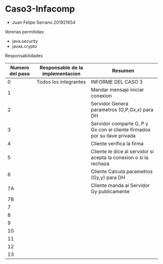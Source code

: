 # Caso3-Infacomp
* Juan Felipe Serrano 201921654


librerias permitidas:
* java.security 
* javax.crypto

Responsabilidades

| Numero del paso | Responsable de la implementacíon | Resumen |
| --------------------------------- | -------------------------------- | ------------- |
|0|  Todos los integrantes |  INFORME DEL CASO 3 |
|1|  <nombre integrante>  | Mandar mensaje iniciar conexion |
|2|  <nombre integrante>  | Servidor Genera parametros (G,P,Gx,x) para DH |
|3|  <nombre integrante>  | Servidor comparte G, P y Gx con el cliente firmados por su llave privada|
|4|  <nombre integrante>  | Cliente verifica la firma |
|5|  <nombre integrante>  | Cliente le dice al servidor si acepta la conexion o si la rechaza |
|6|  <nombre integrante>  | Cliente Calcula parametros (Gy,y) para DH|
|7A|  <nombre integrante> | Cliente manda al Servidor Gy publicamente|
|7B|  <nombre integrante> |  |
|7| <nombre integrante>   |  |
|8|  <nombre integrante>  |  |
|9|  <nombre integrante>  |  |
|10| <nombre integrante>  |  |
|11|  <nombre integrante> |  |
|12|  <nombre integrante> |  |
|13|  <nombre integrante> |  |

